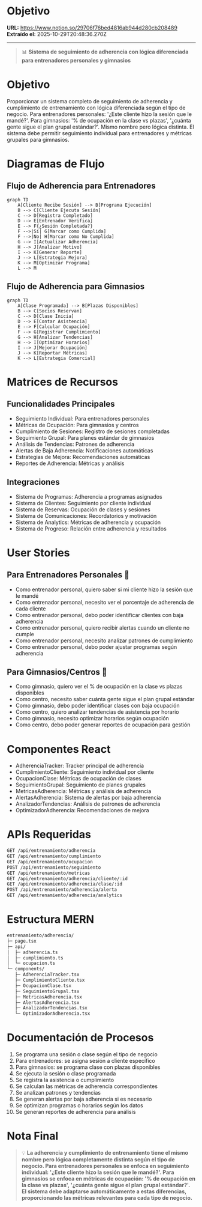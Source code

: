 # Objetivo

**URL:** https://www.notion.so/29706f76bed4816ab944d280cb208489
**Extraído el:** 2025-10-29T20:48:36.270Z

---

> 📊 **Sistema de seguimiento de adherencia con lógica diferenciada para entrenadores personales y gimnasios**

# Objetivo

Proporcionar un sistema completo de seguimiento de adherencia y cumplimiento de entrenamiento con lógica diferenciada según el tipo de negocio. Para entrenadores personales: '¿Este cliente hizo la sesión que le mandé?'. Para gimnasios: '% de ocupación en la clase vs plazas', '¿cuánta gente sigue el plan grupal estándar?'. Mismo nombre pero lógica distinta. El sistema debe permitir seguimiento individual para entrenadores y métricas grupales para gimnasios.

# Diagramas de Flujo

## Flujo de Adherencia para Entrenadores

```mermaid
graph TD
    A[Cliente Recibe Sesión] --> B[Programa Ejecución]
    B --> C[Cliente Ejecuta Sesión]
    C --> D[Registra Completado]
    D --> E[Entrenador Verifica]
    E --> F{¿Sesión Completada?}
    F -->|Sí| G[Marcar como Cumplida]
    F -->|No| H[Marcar como No Cumplida]
    G --> I[Actualizar Adherencia]
    H --> J[Analizar Motivo]
    I --> K[Generar Reporte]
    J --> L[Estrategia Mejora]
    K --> M[Optimizar Programa]
    L --> M
```

## Flujo de Adherencia para Gimnasios

```mermaid
graph TD
    A[Clase Programada] --> B[Plazas Disponibles]
    B --> C[Socios Reservan]
    C --> D[Clase Inicia]
    D --> E[Contar Asistencia]
    E --> F[Calcular Ocupación]
    F --> G[Registrar Cumplimiento]
    G --> H[Analizar Tendencias]
    H --> I[Optimizar Horarios]
    I --> J[Mejorar Ocupación]
    J --> K[Reportar Métricas]
    K --> L[Estrategia Comercial]
```

# Matrices de Recursos

## Funcionalidades Principales

- Seguimiento Individual: Para entrenadores personales
- Métricas de Ocupación: Para gimnasios y centros
- Cumplimiento de Sesiones: Registro de sesiones completadas
- Seguimiento Grupal: Para planes estándar de gimnasios
- Análisis de Tendencias: Patrones de adherencia
- Alertas de Baja Adherencia: Notificaciones automáticas
- Estrategias de Mejora: Recomendaciones automáticas
- Reportes de Adherencia: Métricas y análisis
## Integraciones

- Sistema de Programas: Adherencia a programas asignados
- Sistema de Clientes: Seguimiento por cliente individual
- Sistema de Reservas: Ocupación de clases y sesiones
- Sistema de Comunicaciones: Recordatorios y motivación
- Sistema de Analytics: Métricas de adherencia y ocupación
- Sistema de Progreso: Relación entre adherencia y resultados
# User Stories

## Para Entrenadores Personales 🧍

- Como entrenador personal, quiero saber si mi cliente hizo la sesión que le mandé
- Como entrenador personal, necesito ver el porcentaje de adherencia de cada cliente
- Como entrenador personal, debo poder identificar clientes con baja adherencia
- Como entrenador personal, quiero recibir alertas cuando un cliente no cumple
- Como entrenador personal, necesito analizar patrones de cumplimiento
- Como entrenador personal, debo poder ajustar programas según adherencia
## Para Gimnasios/Centros 🏢

- Como gimnasio, quiero ver el % de ocupación en la clase vs plazas disponibles
- Como centro, necesito saber cuánta gente sigue el plan grupal estándar
- Como gimnasio, debo poder identificar clases con baja ocupación
- Como centro, quiero analizar tendencias de asistencia por horario
- Como gimnasio, necesito optimizar horarios según ocupación
- Como centro, debo poder generar reportes de ocupación para gestión
# Componentes React

- AdherenciaTracker: Tracker principal de adherencia
- CumplimientoCliente: Seguimiento individual por cliente
- OcupacionClase: Métricas de ocupación de clases
- SeguimientoGrupal: Seguimiento de planes grupales
- MetricasAdherencia: Métricas y análisis de adherencia
- AlertasAdherencia: Sistema de alertas por baja adherencia
- AnalizadorTendencias: Análisis de patrones de adherencia
- OptimizadorAdherencia: Recomendaciones de mejora
# APIs Requeridas

```bash
GET /api/entrenamiento/adherencia
GET /api/entrenamiento/cumplimiento
GET /api/entrenamiento/ocupacion
POST /api/entrenamiento/seguimiento
GET /api/entrenamiento/metricas
GET /api/entrenamiento/adherencia/cliente/:id
GET /api/entrenamiento/adherencia/clase/:id
POST /api/entrenamiento/adherencia/alerta
GET /api/entrenamiento/adherencia/analytics
```

# Estructura MERN

```bash
entrenamiento/adherencia/
├─ page.tsx
├─ api/
│  ├─ adherencia.ts
│  ├─ cumplimiento.ts
│  └─ ocupacion.ts
└─ components/
   ├─ AdherenciaTracker.tsx
   ├─ CumplimientoCliente.tsx
   ├─ OcupacionClase.tsx
   ├─ SeguimientoGrupal.tsx
   ├─ MetricasAdherencia.tsx
   ├─ AlertasAdherencia.tsx
   ├─ AnalizadorTendencias.tsx
   └─ OptimizadorAdherencia.tsx
```

# Documentación de Procesos

1. Se programa una sesión o clase según el tipo de negocio
1. Para entrenadores: se asigna sesión a cliente específico
1. Para gimnasios: se programa clase con plazas disponibles
1. Se ejecuta la sesión o clase programada
1. Se registra la asistencia o cumplimiento
1. Se calculan las métricas de adherencia correspondientes
1. Se analizan patrones y tendencias
1. Se generan alertas por baja adherencia si es necesario
1. Se optimizan programas o horarios según los datos
1. Se generan reportes de adherencia para análisis
# Nota Final

> 💡 **La adherencia y cumplimiento de entrenamiento tiene el mismo nombre pero lógica completamente distinta según el tipo de negocio. Para entrenadores personales se enfoca en seguimiento individual: '¿Este cliente hizo la sesión que le mandé?'. Para gimnasios se enfoca en métricas de ocupación: '% de ocupación en la clase vs plazas', '¿cuánta gente sigue el plan grupal estándar?'. El sistema debe adaptarse automáticamente a estas diferencias, proporcionando las métricas relevantes para cada tipo de negocio.**


